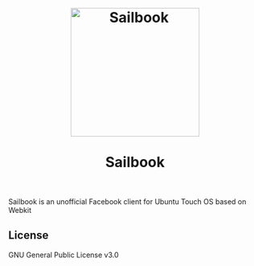 <h1 align="center">
  <br>
  <img src="https://codeberg.org/rudi.timmer/sailbook/src/branch/master/img/icon.png?raw=true" width="256px" alt="Sailbook">
  <br>
  <br>
  Sailbook
  <br>
  <br>
</h1>

Sailbook is an unofficial Facebook client for Ubuntu Touch OS based on Webkit

## License
GNU General Public License v3.0
